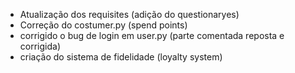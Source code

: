 - Atualização dos requisites (adição do questionaryes)
- Correção do costumer.py (spend points)
- corrigido o bug de login em user.py (parte comentada reposta e corrigida)
- criação do sistema de fidelidade (loyalty system)
